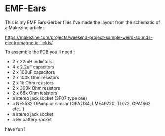 # EMF-Ears

This is my EMF Ears Gerber files
I've made the layout from the schematic of a Makezine article :

https://makezine.com/projects/weekend-project-sample-weird-sounds-electromagnetic-fields/

To assemble the PCB you'll need :

- 2 x 22mH inductors
- 4 x 2.2uF capacitors
- 2 x 100uF capacitors
- 2 x 100k Ohm resistors
- 2 x 1k Ohm resistors
- 2 x 300k Ohm resistors
- 2 x 68k Ohm resistors
- a stereo jack socket (3F07 type one)
- a NE5532 OPamp or similar (OPA2134, LME49720, TL072, OPA1662 etc...)
- a stereo jack socket
- a 9v battery socket

have fun !
